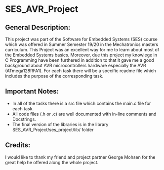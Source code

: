 # SES_AVR_Project

## General Description:

This project was part of the Software for Embedded Systems (SES) course which was offered in Summer Semester 19/20 in the Mechatronics masters curriculum. This Project was an excellent way for me to learn about most of the Embedded Systems basics. Moreover, due this project my knowlege in C Programming have been furthered in addition to that it gave me a good background about AVR microcontrollers hardware especially the AVR (ATmega128RFA1). For each task there will be a specific readme file which includes the purpose of the corresponding task. 

## Important Notes:
- In all of the tasks there is a src file which contains the main.c file for each task.
- All code files (.h or .c) are well documented with in-line comments and Docstrings.
- The final version of the libraries is in the library SES_AVR_Project/ses_project/lib/ folder

## Credits: 
I would like to thank my friend and project partner George Mohsen for the great help he offered along the whole project.
